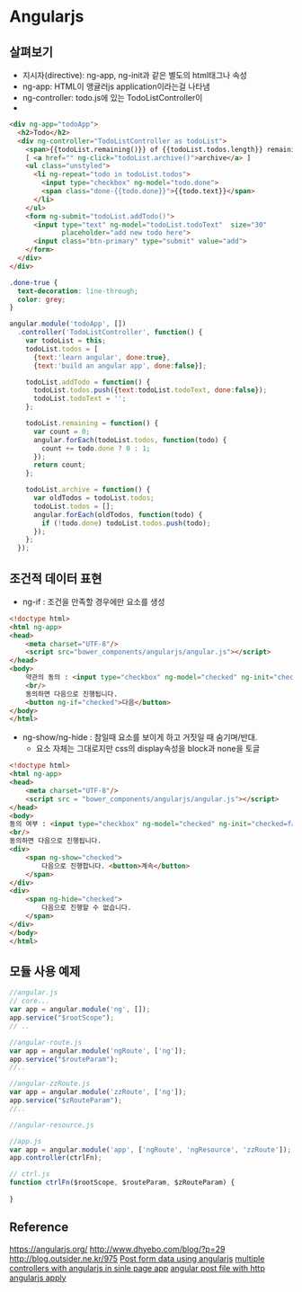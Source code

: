 # Angularjs

## 살펴보기
- 지시자(directive): ng-app, ng-init과 같은 별도의 html태그나 속성
- ng-app: HTML이 앵귤러js application이라는걸 나타냄
- ng-controller: todo.js에 있는 TodoListController이
- 

```html
<div ng-app="todoApp">
  <h2>Todo</h2>
  <div ng-controller="TodoListController as todoList">
    <span>{{todoList.remaining()}} of {{todoList.todos.length}} remaining</span>
    [ <a href="" ng-click="todoList.archive()">archive</a> ]
    <ul class="unstyled">
      <li ng-repeat="todo in todoList.todos">
        <input type="checkbox" ng-model="todo.done">
        <span class="done-{{todo.done}}">{{todo.text}}</span>
      </li>
    </ul>
    <form ng-submit="todoList.addTodo()">
      <input type="text" ng-model="todoList.todoText"  size="30"
             placeholder="add new todo here">
      <input class="btn-primary" type="submit" value="add">
    </form>
  </div>
</div>
```

```css
.done-true {
  text-decoration: line-through;
  color: grey;
}
```

```javascript
angular.module('todoApp', [])
  .controller('TodoListController', function() {
    var todoList = this;
    todoList.todos = [
      {text:'learn angular', done:true},
      {text:'build an angular app', done:false}];

    todoList.addTodo = function() {
      todoList.todos.push({text:todoList.todoText, done:false});
      todoList.todoText = '';
    };

    todoList.remaining = function() {
      var count = 0;
      angular.forEach(todoList.todos, function(todo) {
        count += todo.done ? 0 : 1;
      });
      return count;
    };

    todoList.archive = function() {
      var oldTodos = todoList.todos;
      todoList.todos = [];
      angular.forEach(oldTodos, function(todo) {
        if (!todo.done) todoList.todos.push(todo);
      });
    };
  });
```

## 조건적 데이터 표현
- ng-if : 조건을 만족할 경우에만 요소를 생성
```html
<!doctype html>
<html ng-app>
<head>
    <meta charset="UTF-8"/>
    <script src="bower_components/angularjs/angular.js"></script>
</head>
<body>
    약관의 동의 : <input type="checkbox" ng-model="checked" ng-init="checked=false"/>
    <br/>
    동의하면 다음으로 진행됩니다.
    <button ng-if="checked">다음</button>
</body>
</html>
```

- ng-show/ng-hide : 참일때 요소를 보이게 하고 거짓일 때 숨기며/반대.
    + 요소 자체는 그대로지만 css의 display속성을 block과 none을 토글
```html
<!doctype html>
<html ng-app>
<head>
    <meta charset="UTF-8"/>
    <script src = "bower_components/angularjs/angular.js"></script>
</head>
<body>
동의 여부 : <input type="checkbox" ng-model="checked" ng-init="checked=false"/>
<br/>
동의하면 다음으로 진행됩니다.
<div>
    <span ng-show="checked">
        다음으로 진행합니다. <button>계속</button>
    </span>
</div>
<div>
    <span ng-hide="checked">
        다음으로 진행할 수 없습니다.
    </span>
</div>
</body>
</html>
```


## 모듈 사용 예제
```javascript
//angular.js
// core...
var app = angular.module('ng', []);
app.service("$rootScope");
// ..

//angular-route.js
var app = angular.module('ngRoute', ['ng']);
app.service("$routeParam");
//..

//angular-zzRoute.js
var app = angular.module('zzRoute', ['ng']);
app.service("$zRouteParam");
//..

//angular-resource.js

//app.js
var app = angular.module('app', ['ngRoute', 'ngResource', 'zzRoute']);
app.controller(ctrlFn);

// ctrl.js
function ctrlFn($rootScope, $routeParam, $zRouteParam) {
  
}
```

## Reference
https://angularjs.org/
http://www.dhyebo.com/blog/?p=29
http://blog.outsider.ne.kr/975
[Post form data using angularjs](http://tutsnare.com/post-form-data-using-angularjs/)
[multiple controllers with angularjs in sinle page app](http://stackoverflow.com/questions/24316355/multiple-controllers-with-angularjs-in-single-page-app)
[angular post file with http](http://stackoverflow.com/questions/16483873/angularjs-http-post-file-and-form-data)
[angularjs apply](http://mobicon.tistory.com/328)
